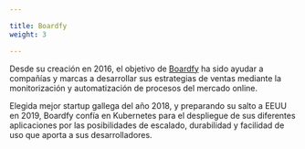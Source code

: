 ```yaml
---

title: Boardfy
weight: 3

---
```


Desde su creación en 2016, el objetivo de <a href="http://www.boardfy.com">Boardfy</a> ha sido ayudar a compañías y marcas a desarrollar sus estrategias de ventas mediante la monitorización y automatización de procesos del mercado online.

Elegida mejor startup gallega del año 2018, y preparando su salto a EEUU en 2019, Boardfy confía en Kubernetes para el despliegue de sus diferentes aplicaciones por las posibilidades de escalado, durabilidad y facilidad de uso que aporta a sus desarrolladores.
